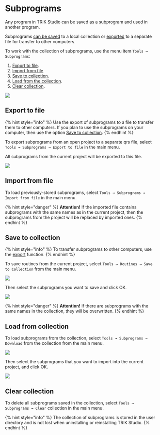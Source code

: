 # Subprograms

Any program in TRIK Studio can be saved as a subprogram and used in another program.

Subprograms [can be saved](subprograms.md#save) to a local collection or [exported](subprograms.md#export) to a separate file for transfer to other computers.

To work with the collection of subprograms, use the menu item `Tools → Subprograms`:

1. [Export to file](subprograms.md#export).
2. [Import from file](subprograms.md#import).
3. [Save to collection](subprograms.md#save).
4. [Load from the collection](subprograms.md#load).
5. [Clear collection](subprograms.md#delete).

![](<../../.gitbook/assets/27 1 En Subprogramms1.png>)

## Export to file <a href="#export" id="export"></a>

{% hint style="info" %}
Use the export of subprograms to a file to transfer them to other computers. If you plan to use the subprograms on your computer, then use the option [Save to collection](subprograms.md#save).
{% endhint %}

To export subprograms from an open project to a separate qrs file, select `Tools → Subprograms → Export to file` in the main menu.

All subprograms from the current project will be exported to this file.

![](<../../.gitbook/assets/27 2 En Subprogramms2 3.png>)

## Import from file <a href="#import" id="import"></a>

To load previously-stored subprograms, select `Tools → Subprograms → Import from file` in the main menu.

{% hint style="danger" %}
**Attention!** If the imported file contains subprograms with the same names as in the current project, then the subprograms from the project will be replaced by imported ones.
{% endhint %}

## Save to collection <a href="#save" id="save"></a>

{% hint style="info" %}
To transfer subprograms to other computers, use the [export](subprograms.md#export) function.
{% endhint %}

To save routines from the current project, select `Tools → Routines → Save to Collection` from the main menu.

![](<../../.gitbook/assets/27 3 En Subprogramms3 3.png>)

Then select the subprograms you want to save and click OK.

![](<../../.gitbook/assets/27 4 En Subprogramms4 2.png>)

{% hint style="danger" %}
**Attention!** If there are subprograms with the same names in the collection, they will be overwritten.
{% endhint %}

## Load from collection <a href="#load" id="load"></a>

To load subprograms from the collection, select `Tools → Subprograms → Download` from the collection from the main menu.

![](<../../.gitbook/assets/27 5 En Subprogramms5 3.png>)

Then select the subprograms that you want to import into the current project, and click OK.

![](<../../.gitbook/assets/27 6 En Subprogramms6 2.png>)

## Clear collection <a href="#delete" id="delete"></a>

To delete all subprograms saved in the collection, select `Tools → Subprograms → Clear` collection in the main menu.

{% hint style="info" %}
The collection of subprograms is stored in the user directory and is not lost when uninstalling or reinstalling TRIK Studio.
{% endhint %}
